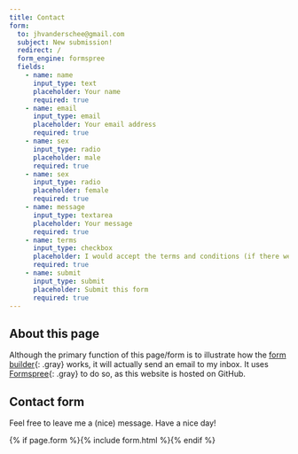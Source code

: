 ```yaml
---
title: Contact
form:
  to: jhvanderschee@gmail.com
  subject: New submission!
  redirect: /
  form_engine: formspree
  fields: 
    - name: name
      input_type: text
      placeholder: Your name
      required: true
    - name: email
      input_type: email
      placeholder: Your email address
      required: true
    - name: sex
      input_type: radio
      placeholder: male
      required: true
    - name: sex
      input_type: radio
      placeholder: female
      required: true
    - name: message
      input_type: textarea
      placeholder: Your message
      required: true
    - name: terms
      input_type: checkbox
      placeholder: I would accept the terms and conditions (if there were any)
      required: true
    - name: submit
      input_type: submit
      placeholder: Submit this form
      required: true
---
```


## About this page

Although the primary function of this page/form is to illustrate how the [form builder](/without-plugin/form-builder){: .gray} works, it will actually send an email to my inbox. It uses [Formspree](https://formspree.io){: .gray} to do so, as this website is hosted on GitHub.

## Contact form

Feel free to leave me a (nice) message. Have a nice day!

{% if page.form %}{% include form.html %}{% endif %}